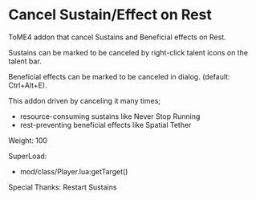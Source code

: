 # Cancel Sustain/Effect on Rest
ToME4 addon that cancel Sustains and Beneficial effects on Rest.

Sustains can be marked to be canceled by right-click talent icons on the talent bar.

Beneficial effects can be marked to be canceled in dialog. (default: Ctrl+Alt+E).

This addon driven by canceling it many times;
- resource-consuming sustains like Never Stop Running
- rest-preventing beneficial effects like Spatial Tether

Weight: 100

SuperLoad:
- mod/class/Player.lua:getTarget()

Special Thanks:
Restart Sustains
